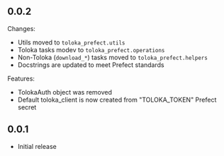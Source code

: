 0.0.2
-------------------
Changes:
* Utils moved to `toloka_prefect.utils`
* Toloka tasks modev to `toloka_prefect.operations`
* Non-Toloka (`download_*`) tasks moved to `toloka_prefect.helpers`
* Docstrings are updated to meet Prefect standards

Features:
* TolokaAuth object was removed
* Default toloka_client is now created from "TOLOKA_TOKEN" Prefect secret


0.0.1
-------------------
* Initial release
